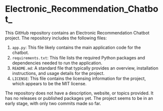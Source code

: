 # Electronic_Recommendation_Chatbot_
This GitHub repository contains an Electronic Recommendation Chatbot project. The repository includes the following files:

1. `app.py`: This file likely contains the main application code for the chatbot.
2. `requirements.txt`: This file lists the required Python packages and dependencies needed to run the application.
3. `README.md`: A standard file that typically provides an overview, installation instructions, and usage details for the project.
4. `LICENSE`: This file contains the licensing information for the project, which appears to be the MIT license.

The repository does not have a description, website, or topics provided. It has no releases or published packages yet. The project seems to be in an early stage, with only two commits made so far.

